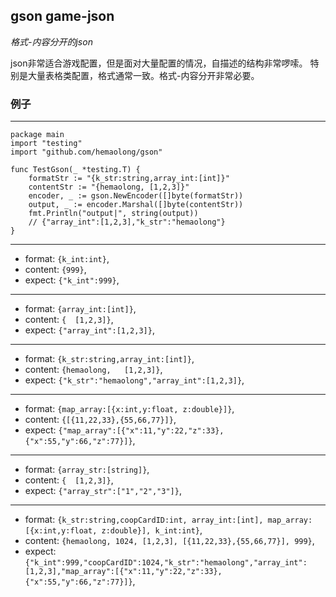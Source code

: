 
## gson game-json
*格式-内容分开的json*

json非常适合游戏配置，但是面对大量配置的情况，自描述的结构非常啰嗦。
特别是大量表格类配置，格式通常一致。格式-内容分开非常必要。


### 例子
---
```
package main
import "testing"
import "github.com/hemaolong/gson"

func TestGson(_ *testing.T) {
	formatStr := "{k_str:string,array_int:[int]}"
	contentStr := "{hemaolong, [1,2,3]}"
	encoder, _ := gson.NewEncoder([]byte(formatStr))
	output, _ := encoder.Marshal([]byte(contentStr))
	fmt.Println("output|", string(output))
    // {"array_int":[1,2,3],"k_str":"hemaolong"}
}
```

---
* format: `{k_int:int}`,
* content: `{999}`,
* expect:  `{"k_int":999}`,
---
* format: `{array_int:[int]}`,
* content: `{  [1,2,3]}`,
* expect:  `{"array_int":[1,2,3]}`,
---
* format: `{k_str:string,array_int:[int]}`,
* content: `{hemaolong,   [1,2,3]}`,
* expect:  `{"k_str":"hemaolong","array_int":[1,2,3]}`,
---
* format: `{map_array:[{x:int,y:float, z:double}]}`,
* content: `{[{11,22,33},{55,66,77}]}`,
* expect:  `{"map_array":[{"x":11,"y":22,"z":33},{"x":55,"y":66,"z":77}]}`,
---
* format: `{array_str:[string]}`,
* content: `{  [1,2,3]}`,
* expect:  `{"array_str":["1","2","3"]}`,
---
* format: `{k_str:string,coopCardID:int, array_int:[int], map_array:[{x:int,y:float, z:double}], k_int:int}`,
* content: `{hemaolong, 1024, [1,2,3], [{11,22,33},{55,66,77}], 999}`,
* expect:  `{"k_int":999,"coopCardID":1024,"k_str":"hemaolong","array_int":[1,2,3],"map_array":[{"x":11,"y":22,"z":33},{"x":55,"y":66,"z":77}]}`,


